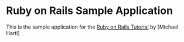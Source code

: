 # Ruby on Rails Sample Application

This is the sample application for the [Ruby on Rails Tutorial](http://railstutorial.org/) by [Michael Hartl]
